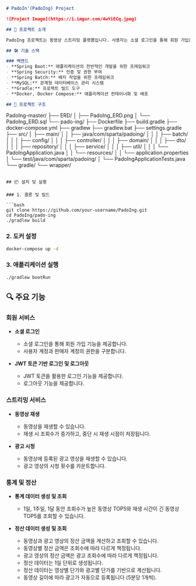 ```markdown
# PadoIn'(PadoIng) Project

![Project Image](https://i.imgur.com/4wYiECq.jpeg)

## 📜 프로젝트 소개

PadoIng 프로젝트는 동영상 스트리밍 플랫폼입니다. 사용자는 소셜 로그인을 통해 회원 가입을 할 수 있으며, 동영상을 재생하고, 광고를 시청할 수 있습니다. 또한 동영상의 조회수와 광고 시청 횟수를 기반으로 통계와 정산 데이터를 생성하고 조회할 수 있습니다.

## 🛠 기술 스택

### 백엔드
- **Spring Boot:** 애플리케이션의 전반적인 개발을 위한 프레임워크
- **Spring Security:** 인증 및 권한 부여
- **Spring Batch:** 배치 작업을 위한 프레임워크
- **MySQL:** 관계형 데이터베이스 관리 시스템
- **Gradle:** 프로젝트 빌드 도구
- **Docker, Docker Compose:** 애플리케이션 컨테이너화 및 배포

## 📂 프로젝트 구조

```
PadoIng-master/
├── ERD/
│   ├── PadoIng_ERD.png
│   └── PadoIng_ERD.sql
└── pado-ing/
├── Dockerfile
├── build.gradle
├── docker-compose.yml
├── gradlew
├── gradlew.bat
├── settings.gradle
├── src/
│   ├── main/
│   │   ├── java/com/sparta/padoing/
│   │   │   ├── batch/
│   │   │   ├── config/
│   │   │   ├── controller/
│   │   │   ├── domain/
│   │   │   ├── dto/
│   │   │   ├── repository/
│   │   │   ├── service/
│   │   │   ├── util/
│   │   │   └── PadoIngApplication.java
│   │   └── resources/
│   │       └── application.properties
│   └── test/java/com/sparta/padoing/
│       └── PadoIngApplicationTests.java
└── gradle/
└── wrapper/
```

## 📦 설치 및 실행

### 1. 클론 및 빌드

```bash
git clone https://github.com/your-username/PadoIng.git
cd PadoIng/pado-ing
./gradlew build
```

### 2. 도커 설정

```bash
docker-compose up -d
```

### 3. 애플리케이션 실행

```bash
./gradlew bootRun
```

## 🔍 주요 기능

### 회원 서비스

- **소셜 로그인**
    - 소셜 로그인을 통해 회원 가입 기능을 제공합니다.
    - 사용자 계정과 판매자 계정의 권한을 구분합니다.

- **JWT 토큰 기반 로그인 및 로그아웃**
    - JWT 토큰을 활용한 로그인 기능을 제공합니다.
    - 로그아웃 기능을 제공합니다.

### 스트리밍 서비스

- **동영상 재생**
    - 동영상을 재생할 수 있습니다.
    - 재생 시 조회수가 증가하고, 중단 시 재생 시점이 저장됩니다.

- **광고 시청**
    - 동영상에 등록된 광고 영상을 재생할 수 있습니다.
    - 광고 영상의 시청 횟수를 카운트합니다.

### 통계 및 정산

- **통계 데이터 생성 및 조회**
    - 1일, 1주일, 1달 동안 조회수가 높은 동영상 TOP5와 재생 시간이 긴 동영상 TOP5를 조회할 수 있습니다.

- **정산 데이터 생성 및 조회**
    - 동영상과 광고 영상의 정산 금액을 계산하고 조회할 수 있습니다.
    - 동영상별 정산 금액은 조회수에 따라 다르게 책정됩니다.
    - 광고 영상의 정산 금액은 광고 조회수에 따라 다르게 책정됩니다.
    - 정산 데이터는 1일 단위로 생성됩니다.
    - 정산 데이터는 영상별 단가와 광고별 단가를 기반으로 계산됩니다.
    - 동영상 길이에 따라 광고가 자동으로 등록됩니다 (5분당 1개씩).
```